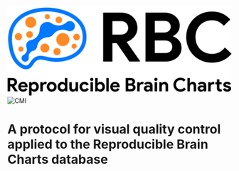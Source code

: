 ![RBC](RBC_primary_logo.png)
![CMI](CMI_primary_logo.jpg)

# A protocol for visual quality control applied to the Reproducible Brain Charts database
